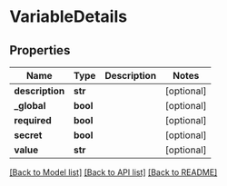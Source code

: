 # VariableDetails

## Properties
Name | Type | Description | Notes
------------ | ------------- | ------------- | -------------
**description** | **str** |  | [optional] 
**_global** | **bool** |  | [optional] 
**required** | **bool** |  | [optional] 
**secret** | **bool** |  | [optional] 
**value** | **str** |  | [optional] 

[[Back to Model list]](../README.md#documentation-for-models) [[Back to API list]](../README.md#documentation-for-api-endpoints) [[Back to README]](../README.md)


